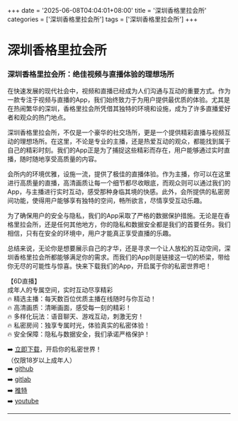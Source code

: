 +++
date = '2025-06-08T04:04:01+08:00'
title = '深圳香格里拉会所'
categories = ['深圳香格里拉会所']
tags = ['深圳香格里拉会所']
+++

# 深圳香格里拉会所

### 深圳香格里拉会所：绝佳视频与直播体验的理想场所

在快速发展的现代社会中，视频和直播已经成为人们沟通与互动的重要方式。作为一款专注于视频与直播的App，我们始终致力于为用户提供最优质的体验。尤其是在热闹繁华的深圳，香格里拉会所凭借其独特的环境和设施，成为了许多直播爱好者和观众的热门地点。

深圳香格里拉会所，不仅是一个豪华的社交场所，更是一个提供精彩直播与视频互动的理想场所。在这里，不论是专业的主播，还是热爱互动的观众，都能找到属于自己的精彩时刻。我们的App正是为了捕捉这些精彩而存在，用户能够通过实时直播，随时随地享受高质量的内容。

会所内的环境优雅，设施一流，提供了极佳的直播体验。作为主播，你可以在这里进行高质量的直播，高清画质让每一个细节都尽收眼底，而观众则可以通过我们的App，与主播进行实时互动，感受那种身临其境的快感。此外，会所提供的私密房间功能，使得用户能够享有独特的空间，畅所欲言，尽情享受互动乐趣。

为了确保用户的安全与隐私，我们的App采取了严格的数据保护措施。无论是在香格里拉会所，还是任何其他地方，你的隐私和数据安全都是我们的首要任务。我们相信，只有在安全的环境中，用户才能真正享受直播的乐趣。

总结来说，无论你是想要展示自己的才华，还是寻求一个让人放松的互动空间，深圳香格里拉会所都能够满足你的需求。而我们的App则是链接这一切的桥梁，带给你无尽的可能性与惊喜。快来下载我们的App，开启属于你的私密世界吧！

【6D直播】  
成年人的专属空间，实时互动尽享精彩  
🔥 精选主播：每天数百位优质主播在线随时与你互动！  
🔥 高清画质：清晰画面，感受每一刻的精彩！  
🔥 多样化玩法：语音聊天、游戏互动，刺激无穷！  
🔥 私密房间：独享专属时光，体验真实的私密体验！  
🔥 安全保障：隐私与数据安全，我们承诺严格保护！  

➡️ [立即下载](https://down123.s3.ap-east-1.amazonaws.com/down/down.html?channelCode=blog)，开启你的私密世界！  
（仅限18岁以上成年人）  
➡️ [github](https://aldult-live.github.io/)  
➡️ [gitlab](https://seo-09598d.gitlab.io/)  
➡️ [推特](https://x.com/wegame33)  
➡️ [youtube](https://www.youtube.com/@6Dlive)

---
